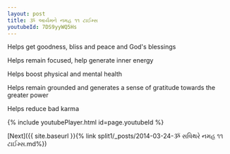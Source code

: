 ```yaml
---
layout: post
title: ૐ આર્યમને નમહ ૧૧ ટાઈમ્સ
youtubeId: 7DS9yyWQ5Hs
---
```

 
 
Helps get goodness, bliss and peace and God's blessings
 
Helps remain focused, help generate inner energy 
 
Helps boost physical and mental health 
 
Helps remain grounded and generates a sense of gratitude towards the greater power 
 
Helps reduce bad karma
 
 
 
 


{% include youtubePlayer.html id=page.youtubeId %}
 
[Next]({{ site.baseurl }}{% link  split1/_posts/2014-03-24-ૐ સવિથરે નમહ ૧૧ ટાઈમ્સ.md%})
 
